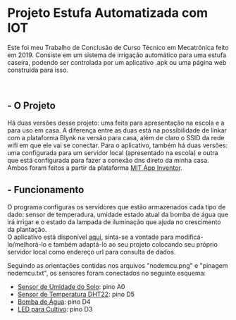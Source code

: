 # Projeto Estufa Automatizada com IOT
Este foi meu Trabalho de Conclusão de Curso Técnico em Mecatrônica feito em 2019. Consiste em um sistema de irrigação automático para uma estufa caseira, podendo ser controlada
por um aplicativo .apk ou uma página web construida para isso.

<br />

## - O Projeto

Há duas versões desse projeto: uma feita para apresentação na escola e a para uso em casa. A diferença entre as duas está na possibilidade de linkar com a plataforma Blynk na versão para casa,
além de claro o SSID da rede wifi em que ele vai se conectar. Para o aplicativo, também há duas versões: uma configurada para um servidor local (apresentado na escola) e outra que está configurada para fazer a conexão dns direto da minha casa. Ambos foram feitos a partir da plataforma [MIT App Inventor].

## - Funcionamento

O programa configuras os servidores que estão armazenados cada tipo de dado: sensor de temperadura, umidade estado atual da bomba de água que irá irrigar e o estado da lampada de iluminação que ajuda no crescimento da plantação.
<br />
O aplicativo está disponível [aqui], sinta-se a vontade para modificá-lo/melhorá-lo e também adaptá-lo ao seu projeto colocando seu próprio servidor local como endereço url para consulta de dados.

Seguindo as orientações contidas nos arquivos "nodemcu.png" e "pinagem nodemcu.txt", os sensores foram conectados no seguinte esquema:

* [Sensor de Umidade do Solo]: pino A0
* [Sensor de Temperatura DHT22]: pino D5
* [Bomba de Água]: pino D4
* [LED para Cultivo]: pino D3



[MIT App Inventor]: http://ai2.appinventor.mit.edu/
[aqui]: https://gallery.appinventor.mit.edu/?galleryid=43e643e5-a1fc-4e42-b63c-fa65002ae7c7
[Sensor de Umidade do Solo]: https://www.filipeflop.com/produto/sensor-de-umidade-do-solo-higrometro/
[Sensor de Temperatura DHT22]: https://www.filipeflop.com/produto/sensor-de-umidade-e-temperatura-am2302-dht22/
[Bomba de Água]: https://produto.mercadolivre.com.br/MLB-1420976166-mini-bomba-da-agua-12v-pulverizaco-robotica-_JM#position=29&search_layout=stack&type=item&tracking_id=55ae6545-3667-49c3-bec7-0f0373c7ab7e
[LED para Cultivo]: https://produto.mercadolivre.com.br/MLB-1577644835-led-grow-cultivo-indoor-estufa-fullspectrum-28w-uvir-planta-_JM